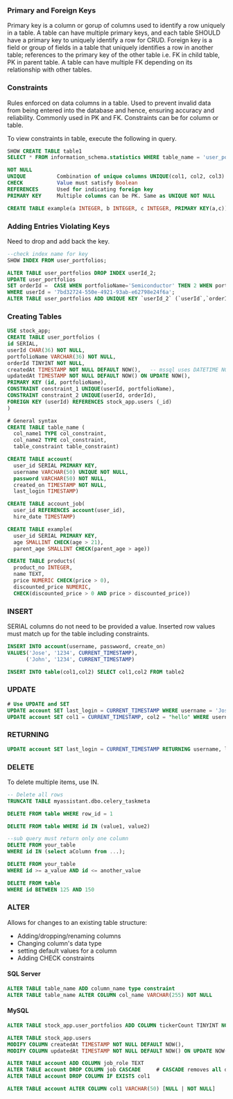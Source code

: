 ### Primary and Foreign Keys

Primary key is a column or gorup of columns used to identify a row uniquely in a table. A table can have multiple primary keys, and each table SHOULD have a primary key to uniquely identify a row for CRUD. Foreign key is a field or group of fields in a table that uniquely identifies a row in another table; references to the primary key of the other table i.e. FK in child table, PK in parent table. A table can have multiple FK depending on its relationship with other tables.

### Constraints

Rules enforced on data columns in a table. Used to prevent invalid data from being entered into the database and hence, ensuring accuracy and reliability.
Commonly used in PK and FK. Constraints can be for column or table.

To view constraints in table, execute the following in query.

```sql
SHOW CREATE TABLE table1
SELECT * FROM information_schema.statistics WHERE table_name = 'user_portfolios';
```

```sql
NOT NULL
UNIQUE          Combination of unique columns UNIQUE(col1, col2, col3)
CHECK           Value must satisfy Boolean
REFERENCES      Used for indicating foreign key
PRIMARY KEY     Multiple columns can be PK. Same as UNIQUE NOT NULL

CREATE TABLE example(a INTEGER, b INTEGER, c INTEGER, PRIMARY KEY(a,c))
```

### Adding Entries Violating Keys

Need to drop and add back the key.

```sql
--check index name for key
SHOW INDEX FROM user_portfolios;

ALTER TABLE user_portfolios DROP INDEX userId_2;
UPDATE user_portfolios
SET orderId =  CASE WHEN portfolioName='Semiconductor' THEN 2 WHEN portfolioName='Automobile' THEN 1 ELSE orderId END
WHERE userId = '7bd32724-550e-4921-93ab-e62798e24f6a';
ALTER TABLE user_portfolios ADD UNIQUE KEY `userId_2` (`userId`,`orderId`);
```

### Creating Tables

```sql
USE stock_app;
CREATE TABLE user_portfolios (
id SERIAL,
userId CHAR(36) NOT NULL,
portfolioName VARCHAR(36) NOT NULL,
orderId TINYINT NOT NULL,
createdAt TIMESTAMP NOT NULL DEFAULT NOW(),   -- mssql uses DATETIME NOT NULL DEFAULT CURRENT_TIMESTAMP
updatedAt TIMESTAMP NOT NULL DEFAULT NOW() ON UPDATE NOW(),
PRIMARY KEY (id, portfolioName),
CONSTRAINT constraint_1 UNIQUE(userId, portfolioName),
CONSTRAINT constraint_2 UNIQUE(userId, orderId),
FOREIGN KEY (userId) REFERENCES stock_app.users (_id)
)

# General syntax
CREATE TABLE table_name (
  col_name1 TYPE col_constraint,
  col_name2 TYPE col_constraint,
  table_constraint table_constraint)

CREATE TABLE account(
  user_id SERIAL PRIMARY KEY,
  username VARCHAR(50) UNIQUE NOT NULL,
  password VARCHAR(50) NOT NULL,
  created_on TIMESTAMP NOT NULL,
  last_login TIMESTAMP)

CREATE TABLE account_job(
  user_id REFERENCES account(user_id),
  hire_date TIMESTAMP)

CREATE TABLE example(
  user_id SERIAL PRIMARY KEY,
  age SMALLINT CHECK(age > 21),
  parent_age SMALLINT CHECK(parent_age > age))

CREATE TABLE products(
  product_no INTEGER,
  name TEXT,
  price NUMERIC CHECK(price > 0),
  discounted_price NUMERIC,
  CHECK(discounted_price > 0 AND price > discounted_price))

```

### INSERT

SERIAL columns do not need to be provided a value. Inserted row values must match up for the table including constraints.

```sql
INSERT INTO account(username, passwword, create_on)
VALUES('Jose', '1234', CURRENT_TIMESTAMP),
      ('John', '1234', CURRENT_TIMESTAMP)

INSERT INTO table(col1,col2) SELECT col1,col2 FROM table2
```

### UPDATE

```sql
# Use UPDATE and SET
UPDATE account SET last_login = CURRENT_TIMESTAMP WHERE username = 'Jose'
UPDATE account SET col1 = CURRENT_TIMESTAMP, col2 = "hello" WHERE username = 'Jose'
```

### RETURNING

```sql
UPDATE account SET last_login = CURRENT_TIMESTAMP RETURNING username, last_login
```

### DELETE

To delete multiple items, use IN.

```sql
-- Delete all rows
TRUNCATE TABLE myassistant.dbo.celery_taskmeta

DELETE FROM table WHERE row_id = 1

DELETE FROM table WHERE id IN (value1, value2)

--sub query must return only one column
DELETE FROM your_table
WHERE id IN (select aColumn from ...);

DELETE FROM your_table
WHERE id >= a_value AND id <= another_value

DELETE FROM table
WHERE id BETWEEN 125 AND 150
```

### ALTER

Allows for changes to an existing table structure:

- Adding/dropping/renaming columns
- Changing column's data type
- setting default values for a column
- Adding CHECK constraints

#### SQL Server

```sql
ALTER TABLE table_name ADD column_name type constraint
ALTER TABLE table_name ALTER COLUMN col_name VARCHAR(255) NOT NULL
```

#### MySQL

```sql
ALTER TABLE stock_app.user_portfolios ADD COLUMN tickerCount TINYINT NOT NULL AFTER portfolioName

ALTER TABLE stock_app.users
MODIFY COLUMN createdAt TIMESTAMP NOT NULL DEFAULT NOW(),
MODIFY COLUMN updatedAt TIMESTAMP NOT NULL DEFAULT NOW() ON UPDATE NOW()

ALTER TABLE account ADD COLUMN job_role TEXT
ALTER TABLE account DROP COLUMN job CASCADE     # CASCADE removes all dependencies
ALTER TABLE account DROP COLUMN IF EXISTS col1

ALTER TABLE account ALTER COLUMN col1 VARCHAR(50) [NULL | NOT NULL]
```
